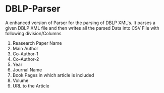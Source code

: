 # DBLP-Parser
A enhanced version of Parser for the parsing of DBLP XML's. 
It parses a given DBLP XML file and then writes all the parsed Data into CSV File with following division/Columns
1) Reasearch Paper Name
2) Main Author
3) Co-Author-1
4) Co-Author-2
5) Year
6) Journal Name
7) Book Pages in which article is included
8) Volume
9) URL to the Article
